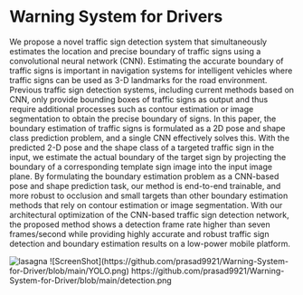 # Warning System for Drivers

We propose a novel traffic sign detection system that simultaneously estimates the location and
precise boundary of traffic signs using a convolutional neural network (CNN). Estimating the accurate boundary of traffic signs is important in navigation systems for intelligent vehicles where traffic signs can be used as 3-D landmarks for the road environment. Previous traffic sign detection systems, including current methods based on CNN, only provide bounding boxes of traffic signs as output and thus require additional processes such as contour estimation or image segmentation to obtain the precise boundary of signs. In this paper, the boundary estimation of traffic signs is formulated as a 2D pose and shape class prediction problem, and a single CNN effectively solves this. With the predicted 2-D pose and the shape class of a targeted traffic sign in the input, we estimate the actual boundary of the target sign by projecting the boundary of a corresponding template sign image into the input image plane. By formulating the boundary estimation problem as a CNN-based pose and shape prediction task, our method is end-to-end trainable, and more robust to occlusion and small targets than other boundary estimation methods that rely on contour estimation or image segmentation. With our architectural optimization of the CNN-based traffic sign detection network, the proposed method shows a detection frame rate higher than seven frames/second while providing highly accurate and robust traffic sign detection and boundary estimation results on a low-power mobile platform.

<img src="[/images/lasagna.png](https://github.com/prasad9921/Warning-System-for-Driver/blob/main/detection.png)" alt="lasagna">
![ScreenShot](https://github.com/prasad9921/Warning-System-for-Driver/blob/main/YOLO.png)
https://github.com/prasad9921/Warning-System-for-Driver/blob/main/detection.png
